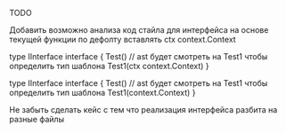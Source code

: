 TODO

Добавить возможно анализа код стайла для интерфейса на основе текущей функции
по дефолту вставлять ctx context.Context

type IInterface interface {
    Test() // ast будет смотреть на Test1 чтобы определить тип шаблона
    Test1(ctx context.Context)
}


type IInterface interface {
    Test() // ast будет смотреть на Test1 чтобы определить тип шаблона
    Test1(context.Context)
}

Не забыть сделать кейс с тем что реализация интерфейса разбита на разные файлы